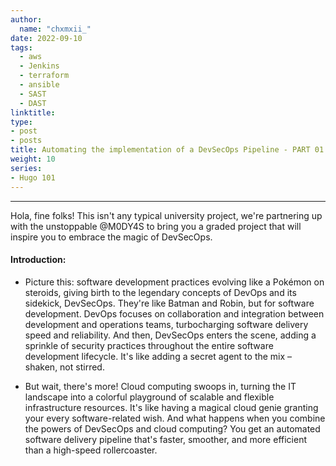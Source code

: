 ```yaml
---
author:
  name: "chxmxii_"
date: 2022-09-10
tags:
  - aws
  - Jenkins
  - terraform
  - ansible
  - SAST
  - DAST
linktitle: 
type:
- post
- posts
title: Automating the implementation of a DevSecOps Pipeline - PART 01
weight: 10
series:
- Hugo 101
---
```

---

Hola, fine folks! This isn't any typical university project, we're partnering up with the unstoppable @M0DY4S to bring you a graded project that will inspire you to embrace the magic of DevSecOps.

#### Introduction:
+ Picture this: software development practices evolving like a Pokémon on steroids, giving birth to the legendary concepts of DevOps and its sidekick, DevSecOps. They're like Batman and Robin, but for software development. DevOps focuses on collaboration and integration between development and operations teams, turbocharging software delivery speed and reliability. And then, DevSecOps enters the scene, adding a sprinkle of security practices throughout the entire software development lifecycle. It's like adding a secret agent to the mix – shaken, not stirred.

+ But wait, there's more! Cloud computing swoops in, turning the IT landscape into a colorful playground of scalable and flexible infrastructure resources. It's like having a magical cloud genie granting your every software-related wish. And what happens when you combine the powers of DevSecOps and cloud computing? You get an automated software delivery pipeline that's faster, smoother, and more efficient than a high-speed rollercoaster.
